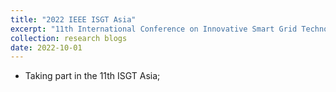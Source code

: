 ```yaml
---
title: "2022 IEEE ISGT Asia"
excerpt: "11th International Conference on Innovative Smart Grid Technologies (Asia) 1st-5th November, Singapore <br/><img src='/images/isgt.png'>"
collection: research blogs
date: 2022-10-01
---
```


* Taking part in the 11th ISGT Asia; 
